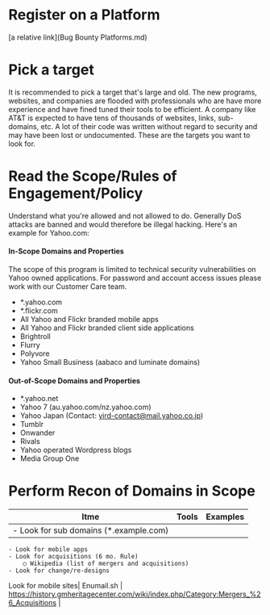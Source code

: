# Register on a Platform
[a relative link](Bug Bounty Platforms.md)

# Pick a target
It is recommended to pick a target that's large and old. The new programs, websites, and companies are flooded with professionals who are have more experience and have fined tuned their tools to be efficient. A company like AT&T is expected to have tens of thousands of websites, links, sub-domains, etc. A lot of their code was written without regard to security and may have been lost or undocumented. These are the targets you want to look for. 

# Read the Scope/Rules of Engagement/Policy
Understand what you're allowed and not allowed to do. Generally DoS attacks are banned and would therefore be illegal hacking. Here's an example for Yahoo.com:

#### In-Scope Domains and Properties
The scope of this program is limited to technical security vulnerabilities on Yahoo owned applications. For password and account access issues please work with our Customer Care team. 
- *.yahoo.com
- *.flickr.com
- All Yahoo and Flickr branded mobile apps
- All Yahoo and Flickr branded client side applications
- Brightroll
- Flurry
- Polyvore
- Yahoo Small Business (aabaco and luminate domains)
#### Out-of-Scope Domains and Properties
- *.yahoo.net
- Yahoo 7 (au.yahoo.com/nz.yahoo.com)
- Yahoo Japan (Contact: yird-contact@mail.yahoo.co.jp)
- Tumblr
- Onwander
- Rivals
- Yahoo operated Wordpress blogs
- Media Group One

# Perform Recon of Domains in Scope
| Itme          | Tools         | Examples  |
| ------------- |:-------------:| -----:|
| 	- Look for sub domains (*.example.com)
	- Look for mobile apps
	- Look for acquisitions (6 mo. Rule)
		○ Wikipedia (list of mergers and acquisitions)
	- Look for change/re-designs
Look for mobile sites| Enumail.sh | https://history.gmheritagecenter.com/wiki/index.php/Category:Mergers_%26_Acquisitions |
